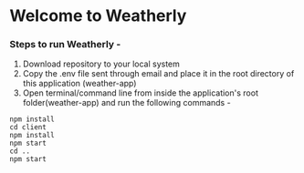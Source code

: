 # Welcome to Weatherly 

### Steps to run Weatherly -

1. Download repository to your local system
2. Copy the .env file sent through email and place it in the root directory of this application (weather-app)
3. Open terminal/command line from inside the application's root folder(weather-app) and run the following commands -

```
npm install
cd client
npm install
npm start
cd ..
npm start
```
